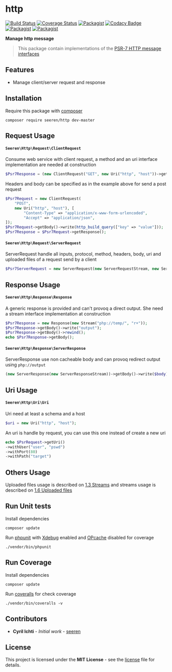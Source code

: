 # http
 [![Build Status](https://travis-ci.org/seeren/http.svg?branch=master)](https://travis-ci.org/seeren/http) [![Coverage Status](https://coveralls.io/repos/github/seeren/http/badge.svg?branch=master)](https://coveralls.io/github/seeren/http?branch=master) [![Packagist](https://img.shields.io/packagist/dt/seeren/http.svg)](https://packagist.org/packages/seeren/http/stats) [![Codacy Badge](https://api.codacy.com/project/badge/Grade/4a0463fb5a084be5bda68e4e36d7c7ac)](https://www.codacy.com/app/seeren/http?utm_source=github.com&amp;utm_medium=referral&amp;utm_content=seeren/http&amp;utm_campaign=Badge_Grade) [![Packagist](https://img.shields.io/packagist/v/seeren/http.svg)](https://packagist.org/packages/seeren/http#) [![Packagist](https://img.shields.io/packagist/l/seeren/log.svg)](LICENSE)

**Manage http message**
> This package contain implementations of the [PSR-7 HTTP message interfaces](https://github.com/php-fig/fig-standards/blob/master/accepted/PSR-7-http-message.md)

## Features
* Manage client/server request and response

## Installation
Require this package with [composer](https://getcomposer.org/)
```
composer require seeren/http dev-master
```

## Request Usage

#### `Seeren\Http\Request\ClientRequest`
Consume web service with client request, a method and an uri interface implementation are needed at construction
```php
$Psr7Response = (new ClientRequest("GET", new Uri("http", "host"))->getResponse();
```
Headers and body can be specified as in the example above for send a post request
```php
$Psr7Request = new ClientRequest(
    "POST",
    new Uri("http", "host"), [
        "Content-Type" => "application/x-www-form-urlencoded",
        "Accept" => "application/json",
]);
$Psr7Request->getBody()->write(http_build_query(["key" => "value"]));
$Psr7Response = $Psr7Request->getResponse();
```

#### `Seeren\Http\Request\ServerRequest`
ServerRequest handle all inputs, protocol, method, headers, body, uri and uploaded files of a request send by a client
```php
$Psr7ServerRequest = new ServerRequest(new ServerRequestStream, new ServerRequestUri));
```

## Response Usage

#### `Seeren\Http\Response\Response`
A generic response is provided and can't provoq a direct output. She need a stream interface implementation at construction
```php
$Psr7Response = new Response(new Stream("php://temp/", "r+"));
$Psr7Response->getBody()->write("output");
$Psr7Response->getBody()->rewind();
echo $Psr7Response->getBody();
```
#### `Seeren\Http\Response\ServerResponse`
ServerResponse use non cacheable body and can provoq redirect output using `php://output`
```php
(new ServerResponse(new ServerResponseStream))->getBody()->write($body);
```

## Uri Usage

#### `Seeren\Http\Uri\Uri`
Uri need at least a schema and a host
```php
$uri = new Uri("http", "host");
```
An uri is handle by request, you can use this one instead of create a new uri
```php
echo $PsrRequest->getUri()
->withUser("user", "pswd")
->withPort(80)
->withPath("target")
```

## Others Usage

Uploaded files usage is described on [1.3 Streams](https://github.com/php-fig/fig-standards/blob/master/accepted/PSR-7-http-message.md#13-streams) and streams usage is described on [1.6 Uploaded files](https://github.com/php-fig/fig-standards/blob/master/accepted/PSR-7-http-message.md#16-uploaded-files)

## Run Unit tests
Install dependencies
```
composer update
```
Run [phpunit](https://phpunit.de/) with [Xdebug](https://xdebug.org/) enabled and [OPcache](http://php.net/manual/fr/book.opcache.php) disabled for coverage
```
./vendor/bin/phpunit
```
## Run Coverage
Install dependencies
```
composer update
```
Run [coveralls](https://coveralls.io/) for check coverage
```
./vendor/bin/coveralls -v
```

##  Contributors
* **Cyril Ichti** - *Initial work* - [seeren](https://github.com/seeren)

## License
This project is licensed under the **MIT License** - see the [license](LICENSE) file for details.